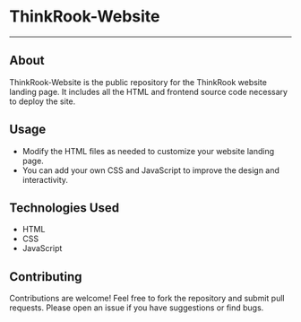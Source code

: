 # ThinkRook-Website

---

## About

ThinkRook-Website is the public repository for the ThinkRook website landing page. It includes all the HTML and frontend source code necessary to deploy the site.


## Usage

- Modify the HTML files as needed to customize your website landing page.
- You can add your own CSS and JavaScript to improve the design and interactivity.

## Technologies Used

- HTML
- CSS
- JavaScript

## Contributing

Contributions are welcome! Feel free to fork the repository and submit pull requests. Please open an issue if you have suggestions or find bugs.
